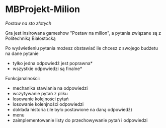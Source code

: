 # MBProjekt-Milion

*Postaw na sto złotych*

Gra jest insirowana gameshow "Postaw na milion", a pytania związane są z Politechniką Białostocką

Po wyświetleniu pytania możesz obstawiać ile chcesz z swojego budżetu na dane pytanie
* tylko jedna odpowiedź jest poprawna*
* wszystkie odpowiedzi są finalne*



Funkcjanalności:
* mechanika stawiania na odpowiedzi
* wczytywanie pytań z pliku
* losowanie kolejności pytań
* losowanie kolenjności odpowiedzi
* dokłada historia (ile było postawione na daną odpowiedź)
* menu
* zaimplementowanie listy do przechowywanie pytań i odpowiedzi


